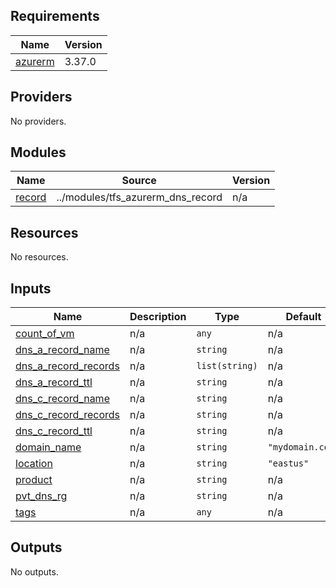 <!-- BEGIN_TF_DOCS -->
## Requirements

| Name | Version |
|------|---------|
| <a name="requirement_azurerm"></a> [azurerm](#requirement\_azurerm) | 3.37.0 |

## Providers

No providers.

## Modules

| Name | Source | Version |
|------|--------|---------|
| <a name="module_record"></a> [record](#module\_record) | ../modules/tfs_azurerm_dns_record | n/a |

## Resources

No resources.

## Inputs

| Name | Description | Type | Default | Required |
|------|-------------|------|---------|:--------:|
| <a name="input_count_of_vm"></a> [count\_of\_vm](#input\_count\_of\_vm) | n/a | `any` | n/a | yes |
| <a name="input_dns_a_record_name"></a> [dns\_a\_record\_name](#input\_dns\_a\_record\_name) | n/a | `string` | n/a | yes |
| <a name="input_dns_a_record_records"></a> [dns\_a\_record\_records](#input\_dns\_a\_record\_records) | n/a | `list(string)` | n/a | yes |
| <a name="input_dns_a_record_ttl"></a> [dns\_a\_record\_ttl](#input\_dns\_a\_record\_ttl) | n/a | `string` | n/a | yes |
| <a name="input_dns_c_record_name"></a> [dns\_c\_record\_name](#input\_dns\_c\_record\_name) | n/a | `string` | n/a | yes |
| <a name="input_dns_c_record_records"></a> [dns\_c\_record\_records](#input\_dns\_c\_record\_records) | n/a | `string` | n/a | yes |
| <a name="input_dns_c_record_ttl"></a> [dns\_c\_record\_ttl](#input\_dns\_c\_record\_ttl) | n/a | `string` | n/a | yes |
| <a name="input_domain_name"></a> [domain\_name](#input\_domain\_name) | n/a | `string` | `"mydomain.com"` | no |
| <a name="input_location"></a> [location](#input\_location) | n/a | `string` | `"eastus"` | no |
| <a name="input_product"></a> [product](#input\_product) | n/a | `string` | n/a | yes |
| <a name="input_pvt_dns_rg"></a> [pvt\_dns\_rg](#input\_pvt\_dns\_rg) | n/a | `string` | n/a | yes |
| <a name="input_tags"></a> [tags](#input\_tags) | n/a | `any` | n/a | yes |

## Outputs

No outputs.
<!-- END_TF_DOCS -->